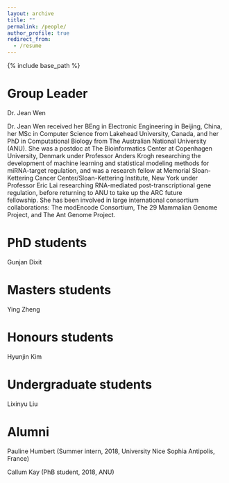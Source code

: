 ```yaml
---
layout: archive
title: ""
permalink: /people/
author_profile: true
redirect_from:
  - /resume
---
```


{% include base_path %}

Group Leader
======
Dr. Jean Wen

Dr. Jean Wen received her BEng in Electronic Engineering in Beijing, China, her MSc in Computer Science from Lakehead University, Canada, and her PhD in Computational Biology from The Australian National University (ANU). She was a postdoc at The Bioinformatics Center at Copenhagen University, Denmark under Professor Anders Krogh researching the development of machine learning and statistical modeling methods for miRNA-target regulation, and was a research fellow at Memorial Sloan-Kettering Cancer Center/Sloan-Kettering Institute, New York under Professor Eric Lai researching RNA-mediated post-transcriptional gene regulation, before returning to ANU to take up the ARC future fellowship. She has been involved in large international consortium collaborations: The modEncode Consortium, The 29 Mammalian Genome Project, and The Ant Genome Project. 


PhD students
======
Gunjan Dixit
  
Masters students
======
Ying Zheng

Honours students
======
Hyunjin Kim

Undergraduate students
======
Lixinyu Liu


Alumni
======
Pauline Humbert (Summer intern, 2018, University Nice Sophia Antipolis, France)

Callum Kay (PhB student, 2018, ANU)



